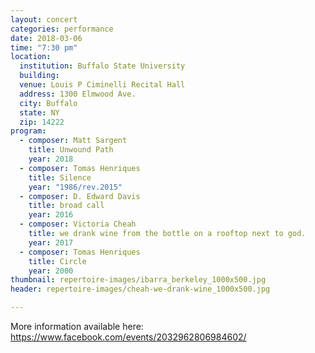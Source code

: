 ```yaml
---
layout: concert
categories: performance
date: 2018-03-06
time: "7:30 pm"
location:
  institution: Buffalo State University
  building:
  venue: Louis P Ciminelli Recital Hall
  address: 1300 Elmwood Ave.
  city: Buffalo
  state: NY
  zip: 14222
program:
  - composer: Matt Sargent
    title: Unwound Path
    year: 2018
  - composer: Tomas Henriques
    title: Silence
    year: "1986/rev.2015"
  - composer: D. Edward Davis
    title: broad call
    year: 2016
  - composer: Victoria Cheah
    title: we drank wine from the bottle on a rooftop next to god.
    year: 2017
  - composer: Tomas Henriques
    title: Circle
    year: 2000
thumbnail: repertoire-images/ibarra_berkeley_1000x500.jpg
header: repertoire-images/cheah-we-drank-wine_1000x500.jpg

---
```


More information available here: <a href="https://www.facebook.com/events/2032962806984602/" target="blank">https://www.facebook.com/events/2032962806984602/ </a>

<!-- should we have a separate field for ticket sales and time -->
